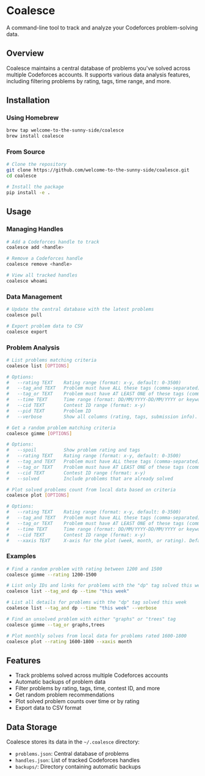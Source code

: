 # Coalesce

A command-line tool to track and analyze your Codeforces problem-solving data.

## Overview

Coalesce maintains a central database of problems you've solved across multiple Codeforces accounts. It supports various data analysis features, including filtering problems by rating, tags, time range, and more.

## Installation

### Using Homebrew

```bash
brew tap welcome-to-the-sunny-side/coalesce
brew install coalesce
```

### From Source

```bash
# Clone the repository
git clone https://github.com/welcome-to-the-sunny-side/coalesce.git
cd coalesce

# Install the package
pip install -e .
```

## Usage

### Managing Handles

```bash
# Add a Codeforces handle to track
coalesce add <handle>

# Remove a Codeforces handle
coalesce remove <handle>

# View all tracked handles
coalesce whoami
```

### Data Management

```bash
# Update the central database with the latest problems
coalesce pull

# Export problem data to CSV
coalesce export
```

### Problem Analysis

```bash
# List problems matching criteria
coalesce list [OPTIONS]

# Options:
#   --rating TEXT    Rating range (format: x-y, default: 0-3500)
#   --tag_and TEXT   Problem must have ALL these tags (comma-separated)
#   --tag_or TEXT    Problem must have AT LEAST ONE of these tags (comma-separated)
#   --time TEXT      Time range (format: DD/MM/YYYY-DD/MM/YYYY or keywords)
#   --cid TEXT       Contest ID range (format: x-y)
#   --pid TEXT       Problem ID
#   --verbose        Show all columns (rating, tags, submission info). Default: false.

# Get a random problem matching criteria
coalesce gimme [OPTIONS]

# Options:
#   --spoil          Show problem rating and tags
#   --rating TEXT    Rating range (format: x-y, default: 0-3500)
#   --tag_and TEXT   Problem must have ALL these tags (comma-separated)
#   --tag_or TEXT    Problem must have AT LEAST ONE of these tags (comma-separated)
#   --cid TEXT       Contest ID range (format: x-y)
#   --solved         Include problems that are already solved

# Plot solved problems count from local data based on criteria
coalesce plot [OPTIONS]

# Options:
#   --rating TEXT    Rating range (format: x-y, default: 0-3500)
#   --tag_and TEXT   Problem must have ALL these tags (comma-separated)
#   --tag_or TEXT    Problem must have AT LEAST ONE of these tags (comma-separated)
#   --time TEXT      Time range (format: DD/MM/YYYY-DD/MM/YYYY or keywords)
#   --cid TEXT       Contest ID range (format: x-y)
#   --xaxis TEXT     X-axis for the plot (week, month, or rating). Default: month.
```

### Examples

```bash
# Find a random problem with rating between 1200 and 1500
coalesce gimme --rating 1200-1500

# List only IDs and links for problems with the "dp" tag solved this week
coalesce list --tag_and dp --time "this week"

# List all details for problems with the "dp" tag solved this week
coalesce list --tag_and dp --time "this week" --verbose

# Find an unsolved problem with either "graphs" or "trees" tag
coalesce gimme --tag_or graphs,trees

# Plot monthly solves from local data for problems rated 1600-1800
coalesce plot --rating 1600-1800 --xaxis month
```

## Features

- Track problems solved across multiple Codeforces accounts
- Automatic backups of problem data
- Filter problems by rating, tags, time, contest ID, and more
- Get random problem recommendations
- Plot solved problem counts over time or by rating
- Export data to CSV format

## Data Storage

Coalesce stores its data in the `~/.coalesce` directory:
- `problems.json`: Central database of problems
- `handles.json`: List of tracked Codeforces handles
- `backups/`: Directory containing automatic backups

